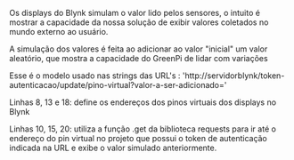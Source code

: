 Os displays do Blynk simulam o valor lido pelos sensores, o intuito é mostrar a capacidade da nossa solução de exibir valores
coletados no mundo externo ao usuário.

A simulação dos valores é feita ao adicionar ao valor "inicial" um valor aleatório, que mostra a capacidade do GreenPi de lidar com variações

Esse é o modelo usado nas strings das URL's : 'http://servidorblynk/token-autenticacao/update/pino-virtual?valor-a-ser-adicionado='

Linhas 8, 13 e 18: define os endereços dos pinos virtuais dos displays no Blynk

Linhas 10, 15, 20: utiliza a função .get da biblioteca requests para ir até o endereço do pin virtual no projeto que possui
o token de autenticação indicada na URL e exibe o valor simulado anteriormente.
